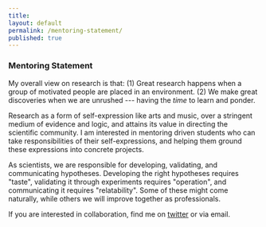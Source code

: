 ```yaml
---
title:
layout: default
permalink: /mentoring-statement/
published: true
---
```


### Mentoring Statement


My overall view on research is that:
(1) Great research happens when a group of motivated people are placed in an environment.
(2) We make great discoveries when we are unrushed --- having the _time_ to learn and ponder.

Research as a form of self-expression like arts and music, over a stringent medium of evidence and logic, and attains its value in directing the scientific community. I am interested in mentoring driven students who can take responsibilities of their self-expressions, and helping them ground these expressions into concrete projects.

<!-- Having a good taste -- asking the right scientific questions -- is one of the most difficult challenges you will face in your academic career. In mentoring you, I will help you shape own voice as a researcher.  -->
As scientists, we are responsible for developing, validating, and communicating hypotheses. 
Developing the right hypotheses requires "taste", validating it through experiments requires "operation", and communicating it requires "relatability".
Some of these might come naturally, while others we will improve together as professionals.

If you are interested in collaboration, find me on [twitter](https://twitter.com/evanthebouncy) or via email.
<!-- I believe we do our most impactful research when we feel safe and relaxed -- having the peace to learn, having the leisure to ponder. -->

<!-- #### mentoring news
<span style="font-size:0.8em;"> 2022-04-18 [Saujas Vaduguru](https://twitter.com/saujasv), my collaborator/mentee whom I have been working with for over a year and written a recommendation letter for, has been accepted to CMU as a PhD student under [Daniel Fried](https://twitter.com/dan_fried). The most amazing thing is that I've never met Saujas in person and we collaborated entirely online. I have not met Daniel in person either. I hope to see them in real life soon! 😂 </span> -->
